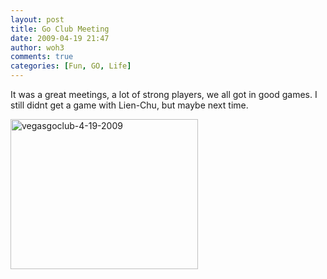```yaml
---
layout: post
title: Go Club Meeting
date: 2009-04-19 21:47
author: woh3
comments: true
categories: [Fun, GO, Life]
---
```

It was a great meetings, a lot of strong players, we all got in good games. I still didnt get a game with Lien-Chu, but maybe next time.

<img class="aligncenter size-medium wp-image-252" title="vegasgoclub-4-19-2009" src="http://www.woh3.com/wp-content/uploads/2009/04/vegasgoclub-4-19-2009-300x240.jpg" alt="vegasgoclub-4-19-2009" width="300" height="240" />
